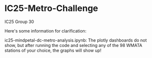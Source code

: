 # IC25-Metro-Challenge
IC25 Group 30

Here's some information for clarification:

ic25-mindpetal-dc-metro-analysis.ipynb: The plotly dashboards do not show, but after running the code and selecting any of the 98 WMATA stations of your choice, the graphs  will show up!
